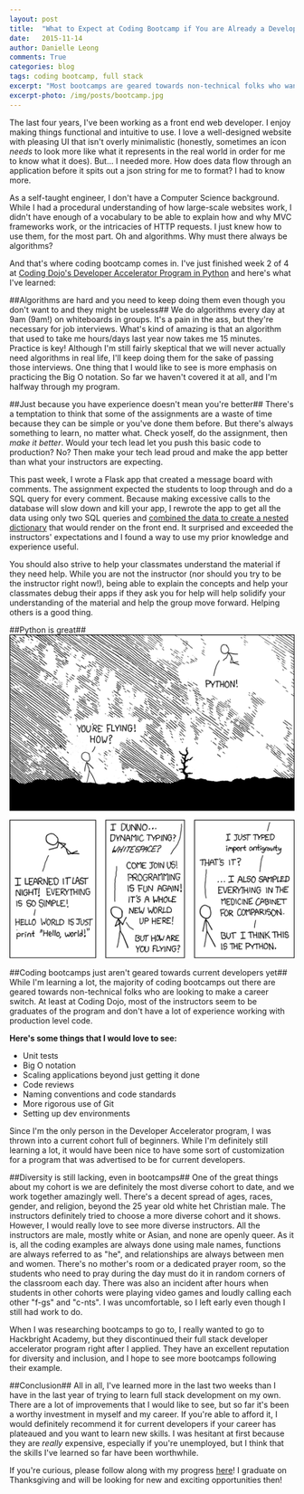 ```yaml
---
layout: post
title:  "What to Expect at Coding Bootcamp if You are Already a Developer"
date:   2015-11-14
author: Danielle Leong
comments: True
categories: blog
tags: coding bootcamp, full stack
excerpt: "Most bootcamps are geared towards non-technical folks who want to become a developer. But what if you already have experience? "
excerpt-photo: /img/posts/bootcamp.jpg
---
```


The last four years, I've been working as a front end web developer. I enjoy making things functional and intuitive to use. I love a well-designed website with pleasing UI that isn't overly minimalistic (honestly, sometimes an icon *needs* to look more like what it represents in the real world in order for me to know what it does). But... I needed more. How does data flow through an application before it spits out a json string for me to format? I had to know more.

As a self-taught engineer, I don't have a Computer Science background. While I had a procedural understanding of how large-scale websites work, I didn't have enough of a vocabulary to be able to explain how and why MVC frameworks work, or the intricacies of HTTP requests. I just knew how to use them, for the most part. Oh and algorithms. Why must there always be algorithms?

And that's where coding bootcamp comes in. I've just finished week 2 of 4 at <a href="http://www.codingdojo.com/web-development-accelerators">Coding Dojo's Developer Accelerator Program in Python</a> and here's what I've learned:

##Algorithms are hard and you need to keep doing them even though you don't want to and they might be useless##
We do algorithms every day at 9am (9am!) on whiteboards in groups. It's a pain in the ass, but they're necessary for job interviews. What's kind of amazing is that an algorithm that used to take me hours/days last year now takes me 15 minutes. Practice is key! Although I'm still fairly skeptical that we will never actually need algorithms in real life, I'll keep doing them for the sake of passing those interviews. One thing that I would like to see is more emphasis on practicing the Big O notation. So far we haven't covered it at all, and I'm halfway through my program.

##Just because you have experience doesn't mean you're better##
There's a temptation to think that some of the assignments are a waste of time because they can be simple or you've done them before. But there's always something to learn, no matter what. Check yoself, do the assignment, then *make it better*. Would your tech lead let you push this basic code to production? No? Then make your tech lead proud and make the app better than what your instructors are expecting.

This past week, I wrote a Flask app that created a message board with comments. The assignment expected the students to loop through and do a SQL query for every comment. Because making excessive calls to the database will slow down and kill your app, I rewrote the app to get all the data using only two SQL queries and <a href="https://github.com/dmleong/coding-dojo/blob/master/week2/the-wall/server.py#L143">combined the data to create a nested dictionary</a> that would render on the front end. It surprised and exceeded the instructors' expectations and I found a way to use my prior knowledge and experience useful.

You should also strive to help your classmates understand the material if they need help. While you are not the instructor (nor should you try to be the instructor right now!), being able to explain the concepts and help your classmates debug their apps if they ask you for help will help solidify your understanding of the material and help the group move forward. Helping others is a good thing.

##Python is great##
<a href="https://xkcd.com/353/"><img src='/img/posts/xkcd-python.png' alt="xkcd python antigravity comic" /></a>

##Coding bootcamps just aren't geared towards current developers yet##
While I'm learning a lot, the majority of coding bootcamps out there are geared towards non-technical folks who are looking to make a career switch. At least at Coding Dojo, most of the instructors seem to be graduates of the program and don't have a lot of experience working with production level code.

**Here's some things that I would love to see:**
<ul>
<li>Unit tests</li>
<li>Big O notation</li>
<li>Scaling applications beyond just getting it done</li>
<li>Code reviews</li>
<li>Naming conventions and code standards</li>
<li>More rigorous use of Git</li>
<li>Setting up dev environments</li>
</ul>

Since I'm the only person in the Developer Accelerator program, I was thrown into a current cohort full of beginners. While I'm definitely still learning a lot, it would have been nice to have some sort of customization for a program that was advertised to be for current developers.

##Diversity is still lacking, even in bootcamps##
One of the great things about my cohort is we are definitely the most diverse cohort to date, and we work together amazingly well. There's a decent spread of ages, races, gender, and religion, beyond the 25 year old white het Christian male. The instructors definitely tried to choose a more diverse cohort and it shows. However, I would really love to see more diverse instructors. All the instructors are male, mostly white or Asian, and none are openly queer. As it is, all the coding examples are always done using male names, functions are always referred to as "he", and relationships are always between men and women. There's no mother's room or a dedicated prayer room, so the students who need to pray during the day must do it in random corners of the classroom each day. There was also an incident after hours when students in other cohorts were playing video games and loudly calling each other "f-gs" and "c-nts". I was uncomfortable, so I left early even though I still had work to do.

When I was researching bootcamps to go to, I really wanted to go to Hackbright Academy, but they discontinued their full stack developer accelerator program right after I applied. They have an excellent reputation for diversity and inclusion, and I hope to see more bootcamps following their example.

##Conclusion##
All in all, I've learned more in the last two weeks than I have in the last year of trying to learn full stack development on my own. There are a lot of improvements that I would like to see, but so far it's been a worthy investment in myself and my career. If you're able to afford it, I would definitely recommend it for current developers if your career has plateaued and you want to learn new skills. I was hesitant at first because they are *really* expensive, especially if you're unemployed, but I think that the skills I've learned so far have been worthwhile.

If you're curious, please follow along with my progress <a href="https://github.com/dmleong/coding-dojo">here</a>! I graduate on Thanksgiving and will be looking for new and exciting opportunities then!
